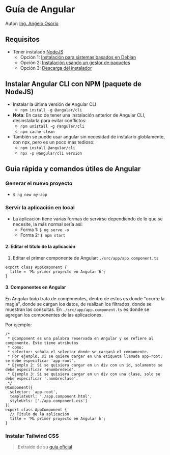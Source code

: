 # Guía de Angular
Autor: [Ing. Angelo Osorio](https://twitter.com/Engel_PAIN)<br>

## Requisitos
* Tener instalado [NodeJS](https://nodejs.org/es/)
   * Opción 1: [Instalación para sistemas basados en Debian](https://github.com/engelpain/Chuletas/blob/master/md/nodejs.md)
   * Opción 2: [Instalación usando un gestor de paquetes](https://github.com/engelpain/Chuletas/blob/master/md/nodejs.md)
   * Opción 3: [Descarga del instalador](https://nodejs.org/es/download/current/)

## Instalar Angular CLI con NPM (paquete de NodeJS)
* Instalar la última versión de Angular CLI
   * `npm install -g @angular/cli`
* **Nota**: En caso de tener una instalación anterior de Angular CLI, desinstalarla para evitar conflictos:
   * `npm unistall -g @angular/cli`
   * `npm cache clean`
* También se puede usar angular sin necesidad de instalarlo globlamente, con npx, pero es un poco más tedioso:
   * `npm install @angular/cli`
   * `npx -p @angular/cli version`


## Guía rápida y comandos útiles de Angular

### Generar el nuevo proyecto
* `$ ng new my-app`

### Servir la aplicación en local
* La aplicación tiene varias formas de servirse dependiendo de lo que se necesite, la más normal sería así:
   * Forma 1: `$ ng serve -o`
   * Forma 2: `$ npm start`

#### 2. Editar el título de la aplicación
1. Editar el primer componente de Angular: `./src/app/app.component.ts`
```script
export class AppComponent {
  title = 'Mi primer proyecto en Angular 6';
}
```

#### 3. Componentes en Angular
En Angular todo trata de componentes, dentro de estos es donde "ocurre la magia", donde se cargan los
datos, de realizan los filtrados, donde se muestran las consultas. En `./src/app/app.component.ts` es
donde se agregan los componentes de las aplicaciones.

Por ejemplo:
```script
/*
 * @Component es una palabra reservada en Angular y se refiere al componente. Este tiene atributos
 * como:
 * selector: señala el selector donde se cargará el componente.
 * Por ejemplo, si se quiere cargar en una etiqueta llamada app-root, se debe especificar 'app-root'.
 * Ejemplo 2: Si se quisiera cargar en un div con un id, solamente se debe especificar '#nombredeid'.
 * Ejemplo 3: Si se quisiera cargar en un div con una clase, solo se debe especificar '.nombreclase'.
 */
@Component({
  selector: 'app-root',
  templateUrl: './app.component.html',
  styleUrls: ['./app.component.css']
})
export class AppComponent {
  // Título de la aplicación
  title = 'Mi primer proyecto en Angular 6';
}
```

### Instalar Tailwind CSS


> Extraído de su [guía oficial](https://tailwindcss.com/docs/guides/angular)
